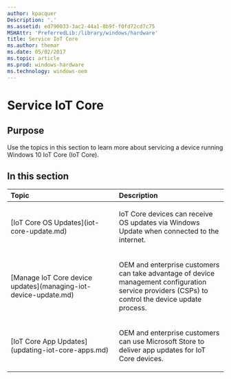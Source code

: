 ```yaml
---
author: kpacquer
Description: '.'
ms.assetid: ed790033-3ac2-44a1-8b9f-f0fd72cd7c75
MSHAttr: 'PreferredLib:/library/windows/hardware'
title: Service IoT Core
ms.author: themar
ms.date: 05/02/2017
ms.topic: article
ms.prod: windows-hardware
ms.technology: windows-oem
---
```


# Service IoT Core


## <span id="Purpose"></span><span id="purpose"></span><span id="PURPOSE"></span>Purpose


Use the topics in this section to learn more about servicing a device running Windows 10 IoT Core (IoT Core).

## <span id="in_this_section"></span>In this section

<table>
<colgroup>
<col width="50%" />
<col width="50%" />
</colgroup>
<thead>
<tr class="header">
<th align="left">Topic</th>
<th align="left">Description</th>
</tr>
</thead>
<tbody>
<tr class="odd">
<td align="left"><p>[IoT Core OS Updates](iot-core-update.md)</p></td>
<td align="left"><p>IoT Core devices can receive OS updates via Windows Update when connected to the internet.</p></td>
</tr>
<tr class="even">
<td align="left"><p>[Manage IoT Core device updates](managing-iot-device-update.md)</p></td>
<td align="left"><p>OEM and enterprise customers can take advantage of device management configuration service providers (CSPs) to control the device update process.</p></td>
</tr>
<tr class="odd">
<td align="left"><p>[IoT Core App Updates](updating-iot-core-apps.md)</p></td>
<td align="left"><p>OEM and enterprise customers can use Microsoft Store to deliver app updates for IoT Core devices.</p></td>
</tr>
</tbody>
</table>

 

 

 





